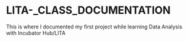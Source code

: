# LITA-_CLASS_DOCUMENTATION
This is where I documented my first project while learning Data Analysis with Incubator Hub/LITA
